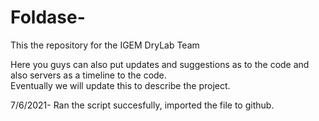 # Foldase-
This the repository for the IGEM DryLab Team

Here you guys can also put updates and suggestions as to the code and also servers as a timeline to the code.\
Eventually we will update this to describe the project.

7/6/2021- Ran the script succesfully, imported the file to github.
